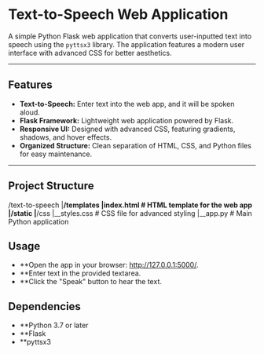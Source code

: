 # Text-to-Speech Web Application

A simple Python Flask web application that converts user-inputted text into speech using the `pyttsx3` library. The application features a modern user interface with advanced CSS for better aesthetics.

---

## Features

- **Text-to-Speech:** Enter text into the web app, and it will be spoken aloud.
- **Flask Framework:** Lightweight web application powered by Flask.
- **Responsive UI:** Designed with advanced CSS, featuring gradients, shadows, and hover effects.
- **Organized Structure:** Clean separation of HTML, CSS, and Python files for easy maintenance.

---

## Project Structure
/text-to-speech
|__/templates 
       |__index.html # HTML template for the web app 
|__/static 
      |__/css
           |__styles.css # CSS file for advanced styling 
|__app.py # Main Python application 


## Usage
- **Open the app in your browser: http://127.0.0.1:5000/.
- **Enter text in the provided textarea.
- **Click the "Speak" button to hear the text.

## Dependencies
- **Python 3.7 or later
- **Flask
- **pyttsx3

